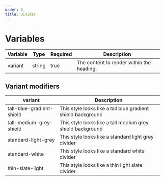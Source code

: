```yaml
---
order: 3
title: Divider
---
```

# Variables
| Variable | Type    | Required | Description                                                                 |
| -------- | ------- | -------- | --------------------------------------------------------------------------- |
| variant  | string  | true     | The content to render within the heading.                                   |

## Variant modifiers
| variant   | Description                         |
| ------ | ----------------------------------- |
| tall-blue-gradient-shield | This style looks like a tall blue gradient shield background |
| tall-medium-grey-shield   | This style looks like a tall medium grey shield background   |
| standard-light-grey       | This style looks like a standard light grey divider          |
| standard-white            | This style looks like a standard white divider               |
| thin-slate-light          | This style looks like a thin light slate divider             |